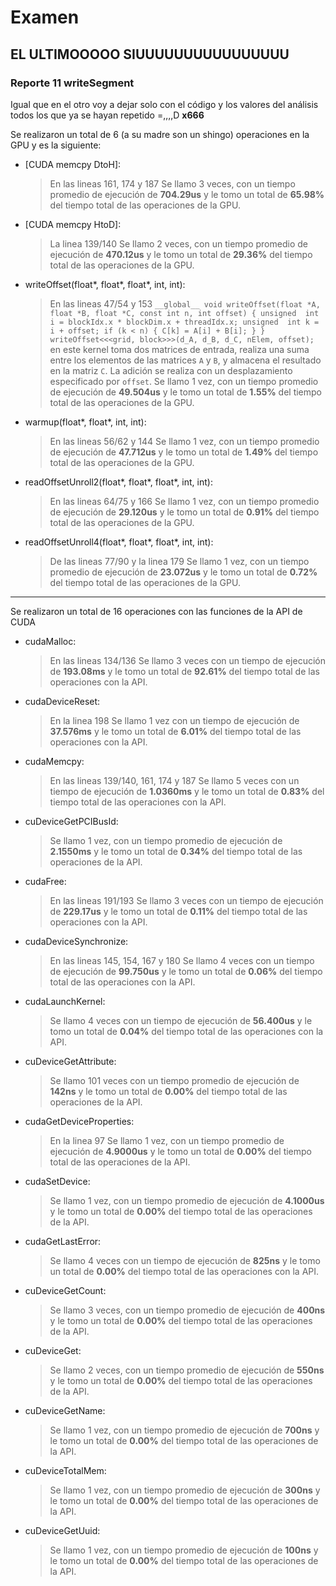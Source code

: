﻿# Examen

EL ULTIMOOOOO SIUUUUUUUUUUUUUUUU
---
### Reporte 11  writeSegment
Igual que en el otro voy a dejar solo con el código y los valores del análisis todos los que ya se hayan repetido =,,,,D  **x666** 

Se realizaron un total de 6 (a su madre son un shingo) operaciones en la GPU y es la siguiente:

-   [CUDA memcpy DtoH]:
    > En las lineas 161, 174 y 187  Se llamo 3 veces, con un tiempo promedio de ejecución de  **704.29us**  y le tomo un total de  **65.98%**  del tiempo total de las operaciones de la GPU.

-   [CUDA memcpy HtoD]:
    > La linea 139/140 Se llamo 2 veces, con un tiempo promedio de ejecución de  **470.12us**  y le tomo un total de  **29.36%**  del tiempo total de las operaciones de la GPU.

- writeOffset(float*, float*, float*, int, int):
	> En las lineas 47/54 y 153 
	``__global__ void writeOffset(float *A, float *B, float *C, const int n, int offset) { unsigned  int i = blockIdx.x * blockDim.x + threadIdx.x; unsigned  int k = i + offset; if (k < n) { C[k] = A[i] + B[i]; } }``
	``writeOffset<<<grid, block>>>(d_A, d_B, d_C, nElem, offset);``
	en este kernel toma dos matrices de entrada, realiza una suma entre los elementos de las matrices `A` y `B`, y almacena el resultado en la matriz `C`. La adición se realiza con un desplazamiento especificado por `offset`. Se llamo 1 vez, con un tiempo promedio de ejecución de  **49.504us**  y le tomo un total de  **1.55%**  del tiempo total de las operaciones de la GPU.

- warmup(float*, float*, int, int):
	> En las lineas 56/62 y 144 Se llamo 1 vez, con un tiempo promedio de ejecución de  **47.712us**  y le tomo un total de  **1.49%**  del tiempo total de las operaciones de la GPU.

-   readOffsetUnroll2(float*, float*, float*, int, int):
    > En las lineas 64/75 y 166  Se llamo 1 vez, con un tiempo promedio de ejecución de  **29.120us**  y le tomo un total de  **0.91%**  del tiempo total de las operaciones de la GPU.

-   readOffsetUnroll4(float*, float*, float*, int, int):
    > De las lineas 77/90 y la linea 179  Se llamo 1 vez, con un tiempo promedio de ejecución de  **23.072us**  y le tomo un total de  **0.72%**  del tiempo total de las operaciones de la GPU.
	
---

Se realizaron un total de 16 operaciones con las funciones de la API de CUDA

- cudaMalloc: 
	> En las lineas 134/136 Se llamo 3 veces con un tiempo de ejecución de **193.08ms** y le tomo un total de **92.61%** del tiempo total de las operaciones con la API.

- cudaDeviceReset:
	> En la linea 198 Se llamo 1 vez con un tiempo de ejecución de **37.576ms** y le tomo un total de **6.01%** del tiempo total de las operaciones con la API.

- cudaMemcpy:
	> En las lineas 139/140, 161, 174 y 187 Se llamo 5 veces con un tiempo de ejecución de **1.0360ms** y le tomo un total de **0.83%** del tiempo total de las operaciones con la API.

- cuDeviceGetPCIBusId:
	> Se llamo 1 vez, con un tiempo promedio de ejecución de **2.1550ms** y le tomo un total de **0.34%** del tiempo total de las operaciones de la API.

- cudaFree:
	> En las lineas 191/193 Se llamo 3 veces con un tiempo de ejecución de **229.17us** y le tomo un total de **0.11%** del tiempo total de las operaciones con la API.

-   cudaDeviceSynchronize:
    > En las lineas 145, 154, 167 y 180 Se llamo 4 veces con un tiempo de ejecución de  **99.750us**  y le tomo un total de  **0.06%**  del tiempo total de las operaciones con la API.

- cudaLaunchKernel:
	> Se llamo 4 veces con un tiempo de ejecución de **56.400us** y le tomo un total de **0.04%** del tiempo total de las operaciones con la API.

- cuDeviceGetAttribute:
	> Se llamo 101 veces con un tiempo promedio de ejecución de **142ns** y le tomo un total de **0.00%** del tiempo total de las operaciones de la API.

- cudaGetDeviceProperties:
	> En la linea 97 Se llamo 1 vez, con un tiempo promedio de ejecución de **4.9000us** y le tomo un total de **0.00%** del tiempo total de las operaciones de la API.

- cudaSetDevice:
	> Se llamo 1 vez, con un tiempo promedio de ejecución de **4.1000us** y le tomo un total de **0.00%** del tiempo total de las operaciones de la API.

-   cudaGetLastError:
    > Se llamo 4 veces con un tiempo de ejecución de  **825ns**  y le tomo un total de  **0.00%**  del tiempo total de las operaciones con la API.

-   cuDeviceGetCount:
    > Se llamo 3 veces, con un tiempo promedio de ejecución de  **400ns**  y le tomo un total de  **0.00%**  del tiempo total de las operaciones de la API.

-   cuDeviceGet:
    > Se llamo 2 veces, con un tiempo promedio de ejecución de  **550ns**  y le tomo un total de  **0.00%**  del tiempo total de las operaciones de la API.

-   cuDeviceGetName:
    > Se llamo 1 vez, con un tiempo promedio de ejecución de  **700ns**  y le tomo un total de  **0.00%**  del tiempo total de las operaciones de la API.
    
-   cuDeviceTotalMem:
    > Se llamo 1 vez, con un tiempo promedio de ejecución de  **300ns**  y le tomo un total de  **0.00%**  del tiempo total de las operaciones de la API.
    
-   cuDeviceGetUuid:
    > Se llamo 1 vez, con un tiempo promedio de ejecución de  **100ns**  y le tomo un total de  **0.00%**  del tiempo total de las operaciones de la API.
